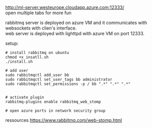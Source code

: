 http://ml-server.westeurope.cloudapp.azure.com:12333/  
open multiple tabs for more fun

rabbitmq server is deployed on azure VM and it communicates with websockets with clien's interface.  
web server is deployed with lighttpd with azure VM on port 12333.  



setup:  
```
# install rabbitmq on ubuntu
chmod +x insatll.sh
./install.sh

# add user
sudo rabbitmqctl add_user bb
sudo rabbitmqctl set_user_tags bb administrator
sudo rabbitmqctl set_permissions -p / bb ".*" ".*" ".*"


# activate plugin
rabbitmq-plugins enable rabbitmq_web_stomp

# open azure ports in network security group
```

ressources
https://www.rabbitmq.com/web-stomp.html  

